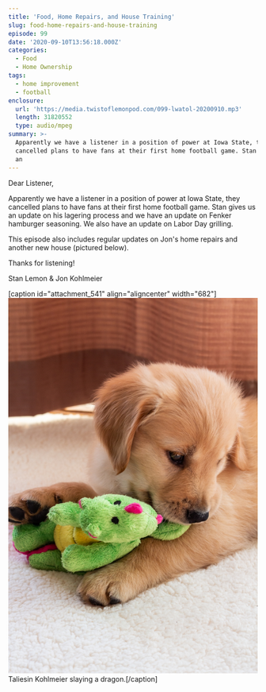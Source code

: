 ```yaml
---
title: 'Food, Home Repairs, and House Training'
slug: food-home-repairs-and-house-training
episode: 99
date: '2020-09-10T13:56:18.000Z'
categories:
  - Food
  - Home Ownership
tags:
  - home improvement
  - football
enclosure:
  url: 'https://media.twistoflemonpod.com/099-lwatol-20200910.mp3'
  length: 31820552
  type: audio/mpeg
summary: >-
  Apparently we have a listener in a position of power at Iowa State, they
  cancelled plans to have fans at their first home football game. Stan gives us
  an
---
```


Dear Listener,

Apparently we have a listener in a position of power at Iowa State, they cancelled plans to have fans at their first home football game. Stan gives us an update on his lagering process and we have an update on Fenker hamburger seasoning. We also have an update on Labor Day grilling.

This episode also includes regular updates on Jon's home repairs and another new house (pictured below).

Thanks for listening!

Stan Lemon & Jon Kohlmeier

\[caption id="attachment_541" align="aligncenter" width="682"\]![](./taliesin-small.jpg) Taliesin Kohlmeier slaying a dragon.\[/caption\]

